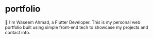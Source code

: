 # portfolio
👋 I'm Waseem Ahmad, a Flutter Developer. This is my personal web portfolio built using simple front-end tech to showcase my projects and contact info.
